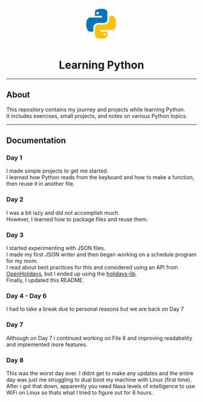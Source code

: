 <p align="center">
  <img src="pylogo.png" alt="Python Logo" width="100"/>
</p>

<h1 align="center">Learning Python</h1>

---

## About

This repository contains my journey and projects while learning Python.  
It includes exercises, small projects, and notes on various Python topics.

---

## Documentation

### Day 1
I made simple projects to get me started.  
I learned how Python reads from the keyboard and how to make a function, then reuse it in another file.

### Day 2
I was a bit lazy and did not accomplish much.  
However, I learned how to package files and reuse them.

### Day 3
I started experimenting with JSON files.  
I made my first JSON writer and then began working on a schedule program for my mom.  
I read about best practices for this and considered using an API from [OpenHolidays](https://www.openholidaysapi.org/en/ "Go to Open Holidays API Page"), but I ended up using the [holidays-lib](https://pypi.org/project/holidays/ "Go to PyPi.org").  
Finally, I updated this README.

### Day 4 - Day 6
I had to take a break due to personal reasons but we are back on Day 7

### Day 7
Although on Day 7 i continued working on File 6 and improving readabelity and implemented more features.  

### Day 8
This was the worst day ever. I didnt get to make any updates and the entire day was just me struggling to dual boot my machine with Linux (first time). After i got that down, apparently you need Nasa levels of intelligence to use WiFi on Linux so thats what I tried to figure out for 6 hours.